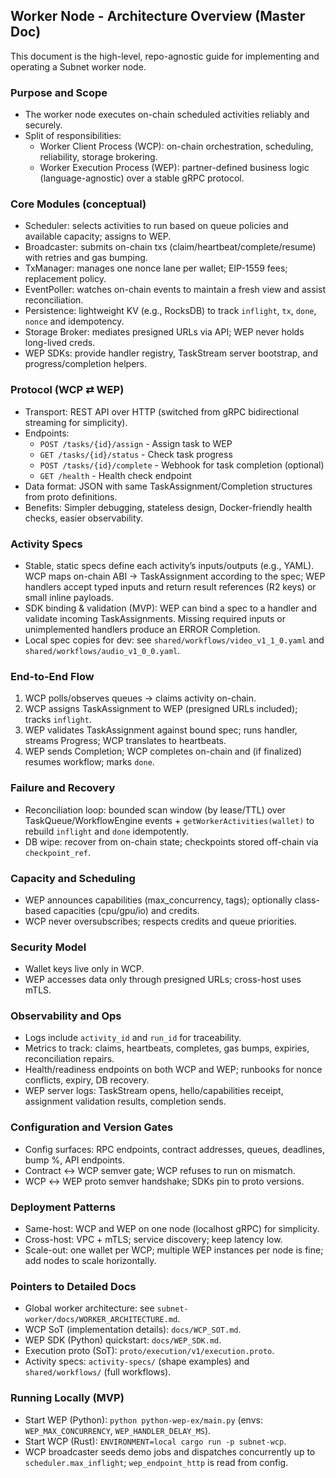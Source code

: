 ## Worker Node - Architecture Overview (Master Doc)

This document is the high-level, repo-agnostic guide for implementing and operating a Subnet worker node.

### Purpose and Scope
- The worker node executes on-chain scheduled activities reliably and securely.
- Split of responsibilities:
  - Worker Client Process (WCP): on-chain orchestration, scheduling, reliability, storage brokering.
  - Worker Execution Process (WEP): partner-defined business logic (language-agnostic) over a stable gRPC protocol.

### Core Modules (conceptual)
- Scheduler: selects activities to run based on queue policies and available capacity; assigns to WEP.
- Broadcaster: submits on-chain txs (claim/heartbeat/complete/resume) with retries and gas bumping.
- TxManager: manages one nonce lane per wallet; EIP-1559 fees; replacement policy.
- EventPoller: watches on-chain events to maintain a fresh view and assist reconciliation.
- Persistence: lightweight KV (e.g., RocksDB) to track `inflight`, `tx`, `done`, `nonce` and idempotency.
- Storage Broker: mediates presigned URLs via API; WEP never holds long-lived creds.
- WEP SDKs: provide handler registry, TaskStream server bootstrap, and progress/completion helpers.

### Protocol (WCP ⇄ WEP)
- Transport: REST API over HTTP (switched from gRPC bidirectional streaming for simplicity).
- Endpoints:
  - `POST /tasks/{id}/assign` - Assign task to WEP
  - `GET /tasks/{id}/status` - Check task progress
  - `POST /tasks/{id}/complete` - Webhook for task completion (optional)
  - `GET /health` - Health check endpoint
- Data format: JSON with same TaskAssignment/Completion structures from proto definitions.
- Benefits: Simpler debugging, stateless design, Docker-friendly health checks, easier observability.

### Activity Specs
- Stable, static specs define each activity’s inputs/outputs (e.g., YAML). WCP maps on-chain ABI → TaskAssignment according to the spec; WEP handlers accept typed inputs and return result references (R2 keys) or small inline payloads.
- SDK binding & validation (MVP): WEP can bind a spec to a handler and validate incoming TaskAssignments. Missing required inputs or unimplemented handlers produce an ERROR Completion.
- Local spec copies for dev: see `shared/workflows/video_v1_1_0.yaml` and `shared/workflows/audio_v1_0_0.yaml`.

### End-to-End Flow
1) WCP polls/observes queues → claims activity on-chain.
2) WCP assigns TaskAssignment to WEP (presigned URLs included); tracks `inflight`.
3) WEP validates TaskAssignment against bound spec; runs handler, streams Progress; WCP translates to heartbeats.
4) WEP sends Completion; WCP completes on-chain and (if finalized) resumes workflow; marks `done`.

### Failure and Recovery
- Reconciliation loop: bounded scan window (by lease/TTL) over TaskQueue/WorkflowEngine events + `getWorkerActivities(wallet)` to rebuild `inflight` and `done` idempotently.
- DB wipe: recover from on-chain state; checkpoints stored off-chain via `checkpoint_ref`.

### Capacity and Scheduling
- WEP announces capabilities (max_concurrency, tags); optionally class-based capacities (cpu/gpu/io) and credits.
- WCP never oversubscribes; respects credits and queue priorities.

### Security Model
- Wallet keys live only in WCP.
- WEP accesses data only through presigned URLs; cross-host uses mTLS.

### Observability and Ops
- Logs include `activity_id` and `run_id` for traceability.
- Metrics to track: claims, heartbeats, completes, gas bumps, expiries, reconciliation repairs.
- Health/readiness endpoints on both WCP and WEP; runbooks for nonce conflicts, expiry, DB recovery.
- WEP server logs: TaskStream opens, hello/capabilities receipt, assignment validation results, completion sends.

### Configuration and Version Gates
- Config surfaces: RPC endpoints, contract addresses, queues, deadlines, bump %, API endpoints.
- Contract ↔ WCP semver gate; WCP refuses to run on mismatch.
- WCP ↔ WEP proto semver handshake; SDKs pin to proto versions.

### Deployment Patterns
- Same-host: WCP and WEP on one node (localhost gRPC) for simplicity.
- Cross-host: VPC + mTLS; service discovery; keep latency low.
- Scale-out: one wallet per WCP; multiple WEP instances per node is fine; add nodes to scale horizontally.

### Pointers to Detailed Docs
- Global worker architecture: see `subnet-worker/docs/WORKER_ARCHITECTURE.md`.
- WCP SoT (implementation details): `docs/WCP_SOT.md`.
- WEP SDK (Python) quickstart: `docs/WEP_SDK.md`.
- Execution proto (SoT): `proto/execution/v1/execution.proto`.
- Activity specs: `activity-specs/` (shape examples) and `shared/workflows/` (full workflows).

### Running Locally (MVP)
- Start WEP (Python): `python python-wep-ex/main.py` (envs: `WEP_MAX_CONCURRENCY`, `WEP_HANDLER_DELAY_MS`).
- Start WCP (Rust): `ENVIRONMENT=local cargo run -p subnet-wcp`.
- WCP broadcaster seeds demo jobs and dispatches concurrently up to `scheduler.max_inflight`; `wep_endpoint_http` is read from config.


